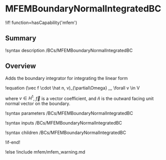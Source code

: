 # MFEMBoundaryNormalIntegratedBC

!if! function=hasCapability('mfem')

## Summary

!syntax description /BCs/MFEMBoundaryNormalIntegratedBC

## Overview

Adds the boundary integrator for integrating the linear form

!equation
(\vec f \cdot \hat n, v)_{\partial\Omega} \,\,\, \forall v \in V

where $v \in H^1$, $\vec f$ is a vector coefficient, and $\hat n$ is the outward facing unit normal
vector on the boundary.

!syntax parameters /BCs/MFEMBoundaryNormalIntegratedBC

!syntax inputs /BCs/MFEMBoundaryNormalIntegratedBC

!syntax children /BCs/MFEMBoundaryNormalIntegratedBC

!if-end!

!else
!include mfem/mfem_warning.md

